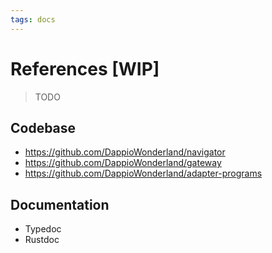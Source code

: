 ```yaml
---
tags: docs
---
```


# References [WIP]

> TODO

## Codebase

- https://github.com/DappioWonderland/navigator
- https://github.com/DappioWonderland/gateway
- https://github.com/DappioWonderland/adapter-programs

## Documentation

- Typedoc
- Rustdoc
